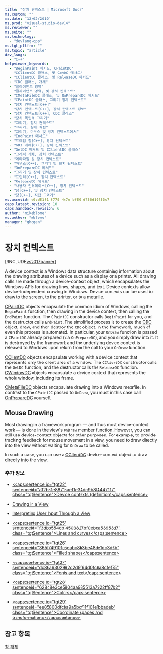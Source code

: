 ```yaml
---
title: "장치 컨텍스트 | Microsoft Docs"
ms.custom: ""
ms.date: "12/03/2016"
ms.prod: "visual-studio-dev14"
ms.reviewer: ""
ms.suite: ""
ms.technology: 
  - "devlang-cpp"
ms.tgt_pltfrm: ""
ms.topic: "article"
dev_langs: 
  - "C++"
helpviewer_keywords: 
  - "BeginPaint 메서드, CPaintDC"
  - "CClientDC 클래스, 및 GetDC 메서드"
  - "CClientDC 클래스, 및 ReleaseDC 메서드"
  - "CDC 클래스, 개체"
  - "클라이언트 영역"
  - "클라이언트 영역, 및 장치 컨텍스트"
  - "CMetaFileDC 클래스, 및 OnPrepareDC 메서드"
  - "CPaintDC 클래스, 그리기 장치 컨텍스트"
  - "장치 컨텍스트[C++]"
  - "장치 컨텍스트[C++], 장치 컨텍스트 정보"
  - "장치 컨텍스트[C++], CDC 클래스"
  - "장치 독립적 그리기"
  - "그리기, 장치 컨텍스트"
  - "그리기, 창에 직접"
  - "그리기, 마우스 및 장치 컨텍스트에서"
  - "EndPaint 메서드"
  - "프레임 창[C++], 장치 컨텍스트"
  - "GDI 개체[C++], 장치 컨텍스트"
  - "GetDC 메서드 및 CClientDC 클래스"
  - "그래픽 개체, 장치 컨텍스트"
  - "메타파일 및 장치 컨텍스트"
  - "마우스[C++], 그리기 및 장치 컨텍스트"
  - "OnPrepareDC 메서드"
  - "그리기 및 장치 컨텍스트"
  - "프린터[C++], 장치 컨텍스트"
  - "ReleaseDC 메서드"
  - "사용자 인터페이스[C++], 장치 컨텍스트"
  - "창[C++], 및 장치 컨텍스트"
  - "창[C++], 직접 그리기"
ms.assetid: d0cd51f1-f778-4c7e-bf50-d738d10433c7
caps.latest.revision: 10
caps.handback.revision: 6
author: "mikeblome"
ms.author: "mblome"
manager: "ghogen"
---
```

# 장치 컨텍스트
[!INCLUDE[vs2017banner](../assembler/inline/includes/vs2017banner.md)]

A device context is a Windows data structure containing information about the drawing attributes of a device such as a display or a printer.  All drawing calls are made through a device\-context object, which encapsulates the Windows APIs for drawing lines, shapes, and text.  Device contexts allow device\-independent drawing in Windows.  Device contexts can be used to draw to the screen, to the printer, or to a metafile.  
  
 [CPaintDC](../mfc/reference/cpaintdc-class.md) objects encapsulate the common idiom of Windows, calling the `BeginPaint` function, then drawing in the device context, then calling the `EndPaint` function.  The `CPaintDC` constructor calls `BeginPaint` for you, and the destructor calls `EndPaint`.  The simplified process is to create the [CDC](../mfc/reference/cdc-class.md) object, draw, and then destroy the `CDC` object.  In the framework, much of even this process is automated.  In particular, your `OnDraw` function is passed a `CPaintDC` already prepared \(via `OnPrepareDC`\), and you simply draw into it.  It is destroyed by the framework and the underlying device context is released to Windows upon return from the call to your `OnDraw` function.  
  
 [CClientDC](../mfc/reference/cclientdc-class.md) objects encapsulate working with a device context that represents only the client area of a window.  The `CClientDC` constructor calls the `GetDC` function, and the destructor calls the `ReleaseDC` function.  [CWindowDC](../mfc/reference/cwindowdc-class.md) objects encapsulate a device context that represents the whole window, including its frame.  
  
 [CMetaFileDC](../mfc/reference/cmetafiledc-class.md) objects encapsulate drawing into a Windows metafile.  In contrast to the `CPaintDC` passed to `OnDraw`, you must in this case call [OnPrepareDC](../Topic/CView::OnPrepareDC.md) yourself.  
  
## Mouse Drawing  
 Most drawing in a framework program — and thus most device\-context work — is done in the view's `OnDraw` member function.  However, you can still use device\-context objects for other purposes.  For example, to provide tracking feedback for mouse movement in a view, you need to draw directly into the view without waiting for `OnDraw` to be called.  
  
 In such a case, you can use a [CClientDC](../mfc/reference/cclientdc-class.md) device\-context object to draw directly into the view.  
  
### 추가 정보  
  
-   [\<caps:sentence id\="tgt22" sentenceid\="a12b51e88715aef1e34dc9b8f4447117" class\="tgtSentence"\>Device contexts \(definition\)\<\/caps:sentence\>](http://msdn.microsoft.com/library/windows/desktop/dd183553)  
  
-   [Drawing in a View](../mfc/drawing-in-a-view.md)  
  
-   [Interpreting User Input Through a View](../mfc/interpreting-user-input-through-a-view.md)  
  
-   [\<caps:sentence id\="tgt25" sentenceid\="f3dbb554cb14503827bf0ebda53953d7" class\="tgtSentence"\>Lines and curves\<\/caps:sentence\>](http://msdn.microsoft.com/library/windows/desktop/dd145028)  
  
-   [\<caps:sentence id\="tgt26" sentenceid\="365f749101c5eabc8b3be48de1dc3d6b" class\="tgtSentence"\>Filled shapes\<\/caps:sentence\>](http://msdn.microsoft.com/library/windows/desktop/dd162714)  
  
-   [\<caps:sentence id\="tgt27" sentenceid\="dc86a6302992c2d9f64d0fc6a8cfef75" class\="tgtSentence"\>Fonts and text\<\/caps:sentence\>](http://msdn.microsoft.com/library/windows/desktop/dd144819)  
  
-   [\<caps:sentence id\="tgt28" sentenceid\="62848e3ce5804aa985513a7922ff87b2" class\="tgtSentence"\>Colors\<\/caps:sentence\>](http://msdn.microsoft.com/library/windows/desktop/dd183450)  
  
-   [\<caps:sentence id\="tgt29" sentenceid\="ee85800dfcba9a5bdf11f101e1bbadeb" class\="tgtSentence"\>Coordinate spaces and transformations\<\/caps:sentence\>](http://msdn.microsoft.com/library/windows/desktop/dd183475)  
  
## 참고 항목  
 [창 개체](../mfc/window-objects.md)